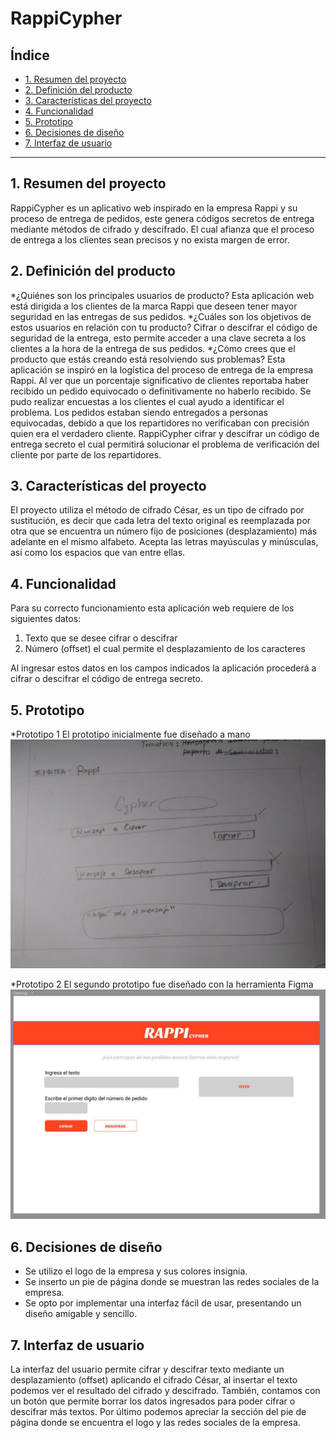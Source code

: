 # RappiCypher

## Índice

* [1. Resumen del proyecto](#1-resumen-del-proyecto)
* [2. Definición del producto](#2-definicion-del-producto)
* [3. Características del proyecto](#3-caracteristicas-del-proyecto)
* [4. Funcionalidad](#4-funcionalidad)
* [5. Prototipo](#5-prototipo)
* [6. Decisiones de diseño](#6-decisiones-de-diseño)
* [7. Interfaz de usuario](#7-interfaz-de-usuario)


***

## 1. Resumen del proyecto

RappiCypher es un aplicativo web inspirado en la empresa Rappi y su proceso de entrega de pedidos, este genera códigos secretos de entrega mediante métodos de cifrado y descifrado. El cual afianza que el proceso de entrega a los clientes sean precisos y no exista margen de error.


## 2. Definición del producto

*¿Quiénes son los principales usuarios de producto?
Esta aplicación web está dirigida a los clientes de la marca Rappi que deseen tener mayor seguridad en las entregas de sus pedidos.
*¿Cuáles son los objetivos de estos usuarios en relación con tu producto?
Cifrar o descifrar el código de seguridad de la entrega, esto permite acceder a una clave secreta a los clientes a la hora de la entrega de sus pedidos.
*¿Cómo crees que el producto que estás creando está resolviendo sus problemas?
Esta aplicación se inspiró en la logística del proceso de entrega de la empresa Rappi. Al ver que un porcentaje significativo de clientes reportaba haber recibido un pedido equivocado o definitivamente no haberlo recibido. Se pudo realizar encuestas a los clientes el cual ayudo a identificar el problema. Los pedidos estaban siendo entregados a personas equivocadas, debido a que los repartidores no verificaban con precisión quien era el verdadero cliente. RappiCypher cifrar y descifrar un código de entrega secreto el cual permitirá solucionar el problema de verificación del cliente por parte de los repartidores.


## 3. Características del proyecto

El proyecto utiliza el método de cifrado César, es un tipo de cifrado por sustitución, es decir que cada letra del texto original es reemplazada por otra que se encuentra un número fijo de posiciones (desplazamiento) más adelante en el mismo alfabeto. Acepta las letras mayúsculas y minúsculas, así como los espacios que van entre ellas.


## 4. Funcionalidad

Para su correcto funcionamiento esta aplicación web requiere de los siguientes datos:
1. Texto que se desee cifrar o descifrar
2. Número (offset) el cual permite el desplazamiento de los caracteres

Al ingresar estos datos en los campos indicados la aplicación procederá a cifrar o descifrar el código de entrega secreto.


## 5. Prototipo

*Prototipo 1
El prototipo inicialmente fue diseñado a mano
![imagen1](img/prototipo1.jpeg)

*Prototipo 2
El segundo prototipo fue diseñado con la herramienta Figma
![imagen2](img/prototipo2.jpg)


## 6. Decisiones de diseño

- Se utilizo el logo de la empresa y sus colores insignia. 
- Se inserto un pie de página donde se muestran las redes sociales de la empresa.
- Se opto por implementar una interfaz fácil de usar, presentando un diseño amigable y sencillo.


## 7. Interfaz de usuario

La interfaz del usuario permite cifrar y descifrar texto mediante un desplazamiento (offset) aplicando el cifrado César, al insertar el texto podemos ver el resultado del cifrado y descifrado. También, contamos con un botón que permite borrar los datos ingresados para poder cifrar o descifrar más textos. Por último podemos apreciar la sección del pie de página donde se encuentra el logo y las redes sociales de la empresa.